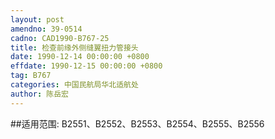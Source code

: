 ```yaml
---
layout: post
amendno: 39-0514
cadno: CAD1990-B767-25
title: 检查前缘外侧缝翼扭力管接头
date: 1990-12-14 00:00:00 +0800
effdate: 1990-12-15 00:00:00 +0800
tag: B767
categories: 中国民航局华北适航处
author: 陈岳宏
---
```


##适用范围:
B2551、B2552、B2553、B2554、B2555、B2556

